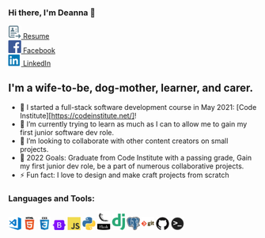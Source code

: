 ### Hi there, I'm Deanna 👋 

<a href="https://deannacarina.github.io/Resume/"><img  alt="Resume" width="26px" src="assets/resume.png" /> Resume</a><br>
<a href="https://www.facebook.com/DeannaCarina/"><img  alt="Facebook" width="26px" src="assets/facebook.png" /> Facebook</a><br>
<a href="https://www.linkedin.com/in/deannacarina/"><img  alt="LinkedIn" width="26px" src="assets/linkedin.png" /> LinkedIn</a><br>

## I'm a wife-to-be, dog-mother, learner, and carer.

- 🔭 I started a full-stack software development course in May 2021: [Code Institute][https://codeinstitute.net/]!
- 🌱 I’m currently trying to learn as much as I can to allow me to gain my first junior software dev role.
- 👯 I’m looking to collaborate with other content creators on small projects.
- 🥅 2022 Goals: Graduate from Code Institute with a passing grade, Gain my first junior dev role, be a part of numerous collaborative projects.
- ⚡ Fun fact: I love to design and make craft projects from scratch

### Languages and Tools:

<img  alt="Visual Studio Code" width="26px" src="assets/vs.png" />  <img alt="HTML5" width="26px" src="assets/html.png" />  <img alt="CSS3" width="26px" src="assets/css.png" />  <img alt="Bootstrap" width="26px" src="assets/bootstrap.png" />  <img alt="JavaScript" width="26px" src="assets/js.png" />  <img alt="Python" width="26px" src="assets/python.png" />  <img alt="Flask" width="26px" src="assets/flask.png" />  <img alt="Django" width="26px" src="assets/django.png" />  <img alt="PostgreSQL" width="26px" src="assets/postgres.png" />  <img alt="Git" width="26px" src="assets/git.png" />  <img alt="GitHub" width="26px" src="assets/github.png" />  <img alt="Terminal" width="26px" src="assets/terminal.png" />

<br />
<br />
